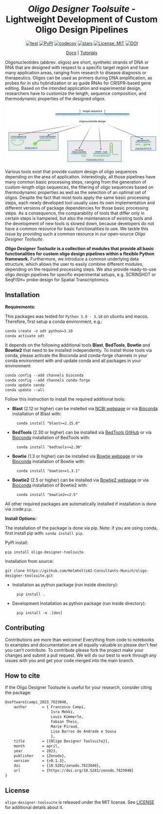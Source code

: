 <div align="center">

# *Oligo Designer Toolsuite* - Lightweight Development of Custom Oligo Design Pipelines

[![test](https://github.com/HelmholtzAI-Consultants-Munich/oligo-designer-toolsuite/actions/workflows/test.yml/badge.svg)](https://github.com/HelmholtzAI-Consultants-Munich/oligo-designer-toolsuite/actions/workflows/test.yml)
[![PyPI](https://img.shields.io/pypi/v/oligo-designer-toolsuite.svg)](https://pypi.org/project/oligo-designer-toolsuite)
[![codecov](https://codecov.io/gh/HelmholtzAI-Consultants-Munich/oligo-designer-toolsuite/branch/pipelines/graph/badge.svg)](https://codecov.io/gh/HelmholtzAI-Consultants-Munich/oligo-designer-toolsuite)
[![stars](https://img.shields.io/github/stars/HelmholtzAI-Consultants-Munich/oligo-designer-toolsuite?logo=GitHub&color=yellow)](https://github.com/HelmholtzAI-Consultants-Munich/oligo-designer-toolsuite/stargazers)
[![License: MIT](https://img.shields.io/badge/License-MIT-yellow.svg)](https://opensource.org/licenses/MIT)
[![DOI](https://zenodo.org/badge/397343029.svg)](https://zenodo.org/badge/latestdoi/397343029)

[Docs] | [Tutorials]

[Docs]: https://oligo-designer-toolsuite.readthedocs.io/
[Tutorials]: https://github.com/HelmholtzAI-Consultants-Munich/oligo-designer-toolsuite/tree/dev/tutorials

</div>

Oligonucleotides (abbrev. oligos) are short, synthetic strands of DNA or RNA that are designed with respect to a specific target region and have many application areas,
ranging from research to disease diagnosis or therapeutics. Oligos can be used as primers during DNA amplification, as probes for in situ hybridization or as guide RNAs for CRISPR-based gene editing.
Based on the intended application and experimental design, researchers have to customize the length, sequence composition, and thermodynamic properties of the designed oligos.

<div align="center">

<img src="https://raw.githubusercontent.com/HelmholtzAI-Consultants-Munich/oligo-designer-toolsuite/dev/docs/source/_figures/oligo_design.png" width="800">

</div>


Various tools exist that provide custom design of oligo sequences depending on the area of application. Interestingly, all those pipelines have many common basic processing steps,
ranging from the generation of custom-length oligo sequences, the filtering of oligo sequences based on thermodynamic properties as well as the selection of an optimal set of oligos.
Despite the fact that most tools apply the same basic processing steps, each newly developed tool usually uses its own implementation and different versions of package dependencies for those basic processing steps.
As a consequence, the comparability of tools that differ only in certain steps is hampered, but also the maintenance of existing tools and the development of new tools is slowed down,
because developers do not have a common resource for basic functionalities to use. We tackle this issue by providing such a common resource in our open-source *Oligo Designer Toolsuite*.

***Oligo Designer Toolsuite*** **is a collection of modules that provide all basic functionalities for custom oligo design pipelines within a flexible Python framework.**
Furthermore, we introduce a common underlying data structure, which allows the user to easily combine different modules, depending on the required processing steps.
We also provide ready-to-use oligo design pipelines for specific experimental setups, e.g. SCRINSHOT or SeqFISH+ probe design for Spatial Transcriptomics.



## Installation

**Requirements:**

This packages was tested for ```Python 3.9 - 3.10``` on ubuntu and macos. Therefore, first setup a conda environment, e.g.:

```
conda create -n odt python=3.10
conda activate odt
```

It depends on the following additional tools **Blast**, **BedTools**, **Bowtie** and **Bowtie2** that need to be installed independently. To install those tools via conda, please activate the Bioconda and conda-forge channels in your conda environment with and update conda and all packages in your environment:

```
conda config --add channels bioconda
conda config --add channels conda-forge
conda update conda
conda update --all
```

Follow this instruction to install the required additional tools:

- **Blast** (2.12 or higher) can be instelled via [NCBI webpage](https://blast.ncbi.nlm.nih.gov/Blast.cgi?PAGE_TYPE=BlastDocs&DOC_TYPE=Download) or via [Bioconda](http://bioconda.github.io/recipes/blast/README.html) installation of Blast with:

		conda install "blast>=2.15.0"

- **BedTools** (2.30 or higher) can be installed via [BedTools GitHub](https://bedtools.readthedocs.io/en/latest/content/installation.html) or via [Bioconda](http://bioconda.github.io/recipes/bedtools/README.html) installation of BedTools with:

		conda install "bedtools>=2.30"

- **Bowtie** (1.3 or higher) can be installed via [Bowtie webpage](https://bowtie-bio.sourceforge.net/manual.shtml#obtaining-bowtie) or via [Bioconda](http://bioconda.github.io/recipes/bowtie/README.html) installation of Bowtie with:

		conda install "bowtie>=1.3.1"

- **Bowtie2** (2.5 or higher) can be installed via [Bowtie2 webpage](https://bowtie-bio.sourceforge.net/bowtie2/manual.shtml#obtaining-bowtie-2) or via [Bioconda](http://bioconda.github.io/recipes/bowtie2/README.html) installation of Bowtie2 with:

		conda install "bowtie2>=2.5"

All other required packages are automatically installed if installation is done via :code:`pip`.

**Install Options:**

The installation of the package is done via pip. Note: if you are using conda, first install pip with: ```conda install pip```.

PyPI install:

```
pip install oligo-designer-toolsuite
```


Installation from source:

```
git clone https://github.com/HelmholtzAI-Consultants-Munich/oligo-designer-toolsuite.git
```

- Installation as python package (run inside directory):

		pip install .


- Development Installation as python package (run inside directory):

		pip install -e .[dev]



## Contributing

Contributions are more than welcome! Everything from code to notebooks to examples and documentation are all equally valuable so please don't feel you can't contribute. To contribute please fork the project make your changes and submit a pull request. We will do our best to work through any issues with you and get your code merged into the main branch.

## How to cite

If the Oligo Designer Toolsuite is useful for your research, consider citing the package:

```
@software{campi_2023_7823048,
    author       = { Francesco Campi,
                     Isra Mekki,
                     Louis Kümmerle,
                     Fabian Theis,
                     Marie Piraud,
                     Lisa Barros de Andrade e Sousa
                     },
    title        = {{Oligo Designer Toolsuite}},
    month        = april,
    year         = 2023,
    publisher    = {Zenodo},
    version      = {v0.1.3},
    doi          = {10.5281/zenodo.7823048},
    url          = {https://doi.org/10.5281/zenodo.7823048}
}
```

## License

```oligo-designer-toolsuite``` is released under the MIT license. See [LICENSE](https://github.com/HelmholtzAI-Consultants-Munich/oligo-designer-toolsuite/blob/dev/LICENSE) for additional details about it.
